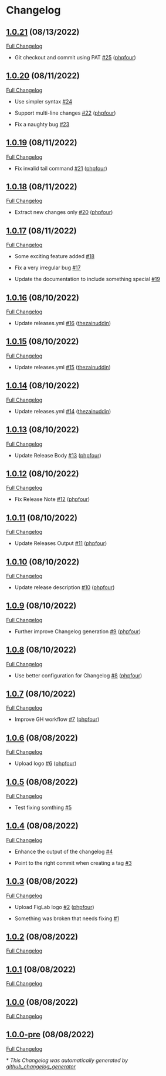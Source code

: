 # Changelog

## [1.0.21](https://github.com/phpfour/changelog-tag-release-action/tree/1.0.21) (08/13/2022)

[Full Changelog](https://github.com/phpfour/changelog-tag-release-action/compare/1.0.20...1.0.21)

- Git checkout and commit using PAT [\#25](https://github.com/phpfour/changelog-tag-release-action/pull/25) ([phpfour](https://github.com/phpfour))

## [1.0.20](https://github.com/phpfour/changelog-tag-release-action/tree/1.0.20) (08/11/2022)

[Full Changelog](https://github.com/phpfour/changelog-tag-release-action/compare/1.0.19...1.0.20)

- Use simpler syntax [\#24](https://github.com/phpfour/changelog-tag-release-action/issues/24)
- Support multi-line changes [\#22](https://github.com/phpfour/changelog-tag-release-action/pull/22) ([phpfour](https://github.com/phpfour))

- Fix a naughty bug [\#23](https://github.com/phpfour/changelog-tag-release-action/issues/23)

## [1.0.19](https://github.com/phpfour/changelog-tag-release-action/tree/1.0.19) (08/11/2022)

[Full Changelog](https://github.com/phpfour/changelog-tag-release-action/compare/1.0.18...1.0.19)

- Fix invalid tail command [\#21](https://github.com/phpfour/changelog-tag-release-action/pull/21) ([phpfour](https://github.com/phpfour))

## [1.0.18](https://github.com/phpfour/changelog-tag-release-action/tree/1.0.18) (08/11/2022)

[Full Changelog](https://github.com/phpfour/changelog-tag-release-action/compare/1.0.17...1.0.18)

- Extract new changes only [\#20](https://github.com/phpfour/changelog-tag-release-action/pull/20) ([phpfour](https://github.com/phpfour))

## [1.0.17](https://github.com/phpfour/changelog-tag-release-action/tree/1.0.17) (08/11/2022)

[Full Changelog](https://github.com/phpfour/changelog-tag-release-action/compare/1.0.16...1.0.17)

- Some exciting feature added [\#18](https://github.com/phpfour/changelog-tag-release-action/issues/18)

- Fix a very irregular bug  [\#17](https://github.com/phpfour/changelog-tag-release-action/issues/17)

- Update the documentation to include something special [\#19](https://github.com/phpfour/changelog-tag-release-action/issues/19)

## [1.0.16](https://github.com/phpfour/changelog-tag-release-action/tree/1.0.16) (08/10/2022)

[Full Changelog](https://github.com/phpfour/changelog-tag-release-action/compare/1.0.15...1.0.16)

- Update releases.yml [\#16](https://github.com/phpfour/changelog-tag-release-action/pull/16) ([thezainuddin](https://github.com/thezainuddin))

## [1.0.15](https://github.com/phpfour/changelog-tag-release-action/tree/1.0.15) (08/10/2022)

[Full Changelog](https://github.com/phpfour/changelog-tag-release-action/compare/1.0.14...1.0.15)

- Update releases.yml [\#15](https://github.com/phpfour/changelog-tag-release-action/pull/15) ([thezainuddin](https://github.com/thezainuddin))

## [1.0.14](https://github.com/phpfour/changelog-tag-release-action/tree/1.0.14) (08/10/2022)

[Full Changelog](https://github.com/phpfour/changelog-tag-release-action/compare/1.0.13...1.0.14)

- Update releases.yml [\#14](https://github.com/phpfour/changelog-tag-release-action/pull/14) ([thezainuddin](https://github.com/thezainuddin))

## [1.0.13](https://github.com/phpfour/changelog-tag-release-action/tree/1.0.13) (08/10/2022)

[Full Changelog](https://github.com/phpfour/changelog-tag-release-action/compare/1.0.12...1.0.13)

- Update Release Body [\#13](https://github.com/phpfour/changelog-tag-release-action/pull/13) ([phpfour](https://github.com/phpfour))

## [1.0.12](https://github.com/phpfour/changelog-tag-release-action/tree/1.0.12) (08/10/2022)

[Full Changelog](https://github.com/phpfour/changelog-tag-release-action/compare/1.0.11...1.0.12)

- Fix Release Note [\#12](https://github.com/phpfour/changelog-tag-release-action/pull/12) ([phpfour](https://github.com/phpfour))

## [1.0.11](https://github.com/phpfour/changelog-tag-release-action/tree/1.0.11) (08/10/2022)

[Full Changelog](https://github.com/phpfour/changelog-tag-release-action/compare/1.0.10...1.0.11)

- Update Releases Output [\#11](https://github.com/phpfour/changelog-tag-release-action/pull/11) ([phpfour](https://github.com/phpfour))

## [1.0.10](https://github.com/phpfour/changelog-tag-release-action/tree/1.0.10) (08/10/2022)

[Full Changelog](https://github.com/phpfour/changelog-tag-release-action/compare/1.0.9...1.0.10)

- Update release description [\#10](https://github.com/phpfour/changelog-tag-release-action/pull/10) ([phpfour](https://github.com/phpfour))

## [1.0.9](https://github.com/phpfour/changelog-tag-release-action/tree/1.0.9) (08/10/2022)

[Full Changelog](https://github.com/phpfour/changelog-tag-release-action/compare/1.0.8...1.0.9)

- Further improve Changelog generation [\#9](https://github.com/phpfour/changelog-tag-release-action/pull/9) ([phpfour](https://github.com/phpfour))

## [1.0.8](https://github.com/phpfour/changelog-tag-release-action/tree/1.0.8) (08/10/2022)

[Full Changelog](https://github.com/phpfour/changelog-tag-release-action/compare/1.0.7...1.0.8)

- Use better configuration for Changelog [\#8](https://github.com/phpfour/changelog-tag-release-action/pull/8) ([phpfour](https://github.com/phpfour))

## [1.0.7](https://github.com/phpfour/changelog-tag-release-action/tree/1.0.7) (08/10/2022)

[Full Changelog](https://github.com/phpfour/changelog-tag-release-action/compare/1.0.6...1.0.7)

- Improve GH workflow [\#7](https://github.com/phpfour/changelog-tag-release-action/pull/7) ([phpfour](https://github.com/phpfour))

## [1.0.6](https://github.com/phpfour/changelog-tag-release-action/tree/1.0.6) (08/08/2022)

[Full Changelog](https://github.com/phpfour/changelog-tag-release-action/compare/1.0.5...1.0.6)

- Upload logo [\#6](https://github.com/phpfour/changelog-tag-release-action/pull/6) ([phpfour](https://github.com/phpfour))

## [1.0.5](https://github.com/phpfour/changelog-tag-release-action/tree/1.0.5) (08/08/2022)

[Full Changelog](https://github.com/phpfour/changelog-tag-release-action/compare/1.0.4...1.0.5)

- Test fixing somthing [\#5](https://github.com/phpfour/changelog-tag-release-action/issues/5)

## [1.0.4](https://github.com/phpfour/changelog-tag-release-action/tree/1.0.4) (08/08/2022)

[Full Changelog](https://github.com/phpfour/changelog-tag-release-action/compare/1.0.3...1.0.4)

- Enhance the output of the changelog [\#4](https://github.com/phpfour/changelog-tag-release-action/issues/4)

- Point to the right commit when creating a tag [\#3](https://github.com/phpfour/changelog-tag-release-action/issues/3)

## [1.0.3](https://github.com/phpfour/changelog-tag-release-action/tree/1.0.3) (08/08/2022)

[Full Changelog](https://github.com/phpfour/changelog-tag-release-action/compare/1.0.2...1.0.3)

- Upload FigLab logo [\#2](https://github.com/phpfour/changelog-tag-release-action/pull/2) ([phpfour](https://github.com/phpfour))

- Something was broken that needs fixing [\#1](https://github.com/phpfour/changelog-tag-release-action/issues/1)

## [1.0.2](https://github.com/phpfour/changelog-tag-release-action/tree/1.0.2) (08/08/2022)

[Full Changelog](https://github.com/phpfour/changelog-tag-release-action/compare/1.0.1...1.0.2)

## [1.0.1](https://github.com/phpfour/changelog-tag-release-action/tree/1.0.1) (08/08/2022)

[Full Changelog](https://github.com/phpfour/changelog-tag-release-action/compare/1.0.0...1.0.1)

## [1.0.0](https://github.com/phpfour/changelog-tag-release-action/tree/1.0.0) (08/08/2022)

[Full Changelog](https://github.com/phpfour/changelog-tag-release-action/compare/1.0.0-pre...1.0.0)

## [1.0.0-pre](https://github.com/phpfour/changelog-tag-release-action/tree/1.0.0-pre) (08/08/2022)

[Full Changelog](https://github.com/phpfour/changelog-tag-release-action/compare/e215b320ce289f4410c0f4e102708e513b64e232...1.0.0-pre)



\* *This Changelog was automatically generated by [github_changelog_generator](https://github.com/github-changelog-generator/github-changelog-generator)*
